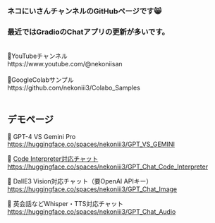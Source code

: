 ### ネコにいさんチャンネルのGitHubページです😸<br>
### 最近ではGradioのChatアプリの更新が多いです。 
<br>
🎥YouTubeチャンネル<br>
https://www.youtube.com/@nekoniisan
<br><br>
📓GoogleColabサンプル<br>
https://github.com/nekoniii3/Colabo_Samples
<br><br>

## デモページ

🍩 GPT-4 VS Gemini Pro
<br>
https://huggingface.co/spaces/nekoniii3/GPT_VS_GEMINI

🍩 [Code Interpreter対応チャット](https://github.com/nekoniii3/openai_multi_chat/tree/main/Code_Interpreter)
<br>
https://huggingface.co/spaces/nekoniii3/GPT_Chat_Code_Interpreter
<br>

🍩 DallE3 Vision対応チャット（要OpenAI APIキー）
<br>
https://huggingface.co/spaces/nekoniii3/GPT_Chat_Image

🍩 英会話などWhisper・TTS対応チャット
<br>
https://huggingface.co/spaces/nekoniii3/GPT_Chat_Audio